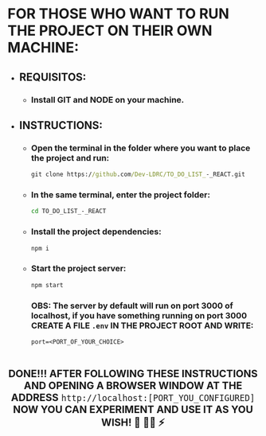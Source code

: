 # FOR THOSE WHO WANT TO RUN THE PROJECT ON THEIR OWN MACHINE:

- ## REQUISITOS:
  - ### Install GIT and NODE on your machine.

- ## INSTRUCTIONS:
  - ### Open the terminal in the folder where you want to place the project and run:<br>
    ```cmd
    git clone https://github.com/Dev-LDRC/TO_DO_LIST_-_REACT.git
    ```

  - ### In the same terminal, enter the project folder:<br>
    ```cmd
    cd TO_DO_LIST_-_REACT
    ```

  - ### Install the project dependencies:<br>
    ```cmd
    npm i
    ```
  
  - ### Start the project server:<br>
    ```cmd
    npm start
    ```

    ### OBS: The server by default will run on port 3000 of localhost, if you have something running on port 3000 CREATE A FILE `.env` IN THE PROJECT ROOT AND WRITE:

    ```env
    port=<PORT_OF_YOUR_CHOICE>
    ```

    <br/>
  
**<div align="center" style="font-size: 20px;">DONE!!! AFTER FOLLOWING THESE INSTRUCTIONS AND OPENING A BROWSER WINDOW AT THE ADDRESS** `http://localhost:[PORT_YOU_CONFIGURED]` **NOW YOU CAN EXPERIMENT AND USE IT AS YOU WISH! 🤝 👨‍💻 ⚡</div>**